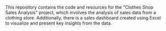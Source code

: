 This repository contains the code and resources for the "Clothes Shop Sales Analysis" project, which involves the analysis of sales data from a clothing store. Additionally, there is a sales dashboard created using Excel to visualize and present key insights from the data.
